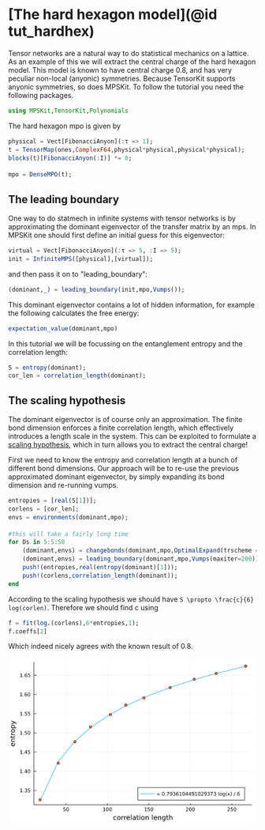 # [The hard hexagon model](@id tut_hardhex)

Tensor networks are a natural way to do statistical mechanics on a lattice. As an example of this we will extract the central charge of the hard hexagon model. This model is known to have central charge 0.8, and has very peculiar non-local (anyonic) symmetries. Because TensorKit supports anyonic symmetries, so does MPSKit. To follow the tutorial you need the following packages.

```julia
using MPSKit,TensorKit,Polynomials
```

The hard hexagon mpo is given by

```julia
physical = Vect[FibonacciAnyon](:τ => 1);
t = TensorMap(ones,ComplexF64,physical*physical,physical*physical);
blocks(t)[FibonacciAnyon(:I)] *= 0;

mpo = DenseMPO(t);
```

## The leading boundary

One way to do statmech in infinite systems with tensor networks is by approximating the dominant eigenvector of the transfer matrix by an mps. In MPSKit one should first define an initial guess for this eigenvector:

```julia
virtual = Vect[FibonacciAnyon](:τ => 5, :I => 5);
init = InfiniteMPS([physical],[virtual]);
```

and then pass it on to "leading_boundary":
```julia
(dominant,_) = leading_boundary(init,mpo,Vumps());
```

This dominant eigenvector contains a lot of hidden information, for example the following calculates the free energy:
```julia
expectation_value(dominant,mpo)
```

In this tutorial we will be focussing on the entanglement entropy and the correlation length:
```julia
S = entropy(dominant);
cor_len = correlation_length(dominant);
```

## The scaling hypothesis

The dominant eigenvector is of course only an approximation. The finite bond dimension enforces a finite correlation length, which effectively introduces a length scale in the system. This can be exploited to formulate a [scaling hypothesis](https://arxiv.org/pdf/0812.2903.pdf), which in turn allows you to extract the central charge!

First we need to know the entropy and correlation length at a bunch of different bond dimensions. Our approach will be to re-use the previous approximated dominant eigenvector, by simply expanding its bond dimension and re-running vumps.

```julia
entropies = [real(S[1])];
corlens = [cor_len];
envs = environments(dominant,mpo);

#this will take a fairly long time
for Ds in 5:5:50
    (dominant,envs) = changebonds(dominant,mpo,OptimalExpand(trscheme = truncdim(5)),envs);
    (dominant,envs) = leading_boundary(dominant,mpo,Vumps(maxiter=200));
    push!(entropies,real(entropy(dominant)[1]));
    push!(corlens,correlation_length(dominant));
end
```

According to the scaling hypothesis we should have ``S \propto \frac{c}{6} log(corlen)``. Therefore we should find c using
```julia
f = fit(log.(corlens),6*entropies,1);
f.coeffs[2]
```

Which indeed nicely agrees with the known result of 0.8.

![](hardhex.png)
